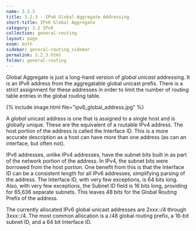 ```yaml
---
name: 3.2.3
title: 3.2.3 - IPv6 Global Aggregate Addressing
short-title: IPv6 Global Aggregate
category: 3.2 IPv6
collection: general-routing
layout: page
exam: both
sidebar: general-routing_sidebar
permalink: 3.2.3.html
folder: general-routing
---
```

Global Aggregate is just a long-hand version of *global unicast* addressing. It is an IPv6 address from the aggregatable global unicast prefix. There is a strict assignment for these addresses in order to limit the number of routing table entries in the global routing table.

{% include image.html file="ipv6_global_address.jpg" %}

A *global* unicast address is one that is assigned to a single host and is globally unique. These are the equivalent of a routable IPv4 address.
The host portion of the address is called the Interface ID. This is a more accurate description as a host can have more than one address (as can an interface, but often not).

IPv6 addresses, unlike IPv4 addresses, have the subnet bits built in as part of the network portion of the address. In IPv4, the subnet bits were borrowed from the host portion. One benefit from this is that the Interface ID can be a consistent length for all IPv6 addresses, simplifying parsing of the address. The Interface ID, with very few exceptions, is 64 bits long. Also, with very few exceptions, the Subnet ID field is 16 bits long, providing for 65,636 separate subnets. This leaves 48 bits for the Global Routing Prefix of the address.

The currently allocated IPv6 global unicast addresses are 2xxx::/4 through 3xxx::/4. The most common allocation is a /48 global routing prefix, a 16-bit subnet ID, and a 64 bit Interface ID.
